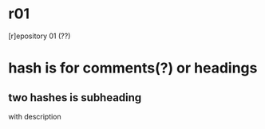 # r01
[r]epository 01 (??)

# hash is for comments(?) or headings

## two hashes is subheading
with description


